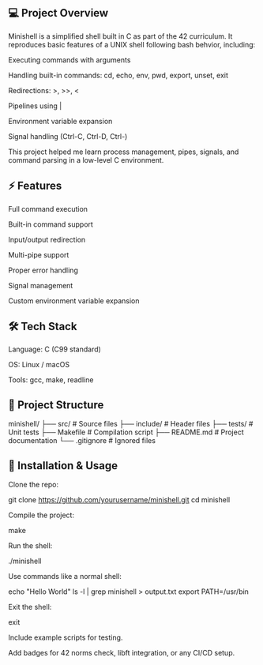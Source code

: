 ## 💻 Project Overview

Minishell is a simplified shell built in C as part of the 42 curriculum.
It reproduces basic features of a UNIX shell following bash behvior, including:

Executing commands with arguments

Handling built-in commands: cd, echo, env, pwd, export, unset, exit

Redirections: >, >>, <

Pipelines using |

Environment variable expansion

Signal handling (Ctrl-C, Ctrl-D, Ctrl-)

This project helped me learn process management, pipes, signals, and command parsing in a low-level C environment.

## ⚡ Features

Full command execution

Built-in command support

Input/output redirection

Multi-pipe support

Proper error handling

Signal management

Custom environment variable expansion

## 🛠️ Tech Stack

Language: C (C99 standard)

OS: Linux / macOS

Tools: gcc, make, readline

## 📂 Project Structure
minishell/
├── src/               # Source files
├── include/           # Header files
├── tests/             # Unit tests
├── Makefile           # Compilation script
├── README.md          # Project documentation
└── .gitignore         # Ignored files

## 🚀 Installation & Usage

Clone the repo:

git clone https://github.com/yourusername/minishell.git
cd minishell


Compile the project:

make


Run the shell:

./minishell


Use commands like a normal shell:

echo "Hello World"
ls -l | grep minishell > output.txt
export PATH=/usr/bin


Exit the shell:

exit

Include example scripts for testing.

Add badges for 42 norms check, libft integration, or any CI/CD setup.
